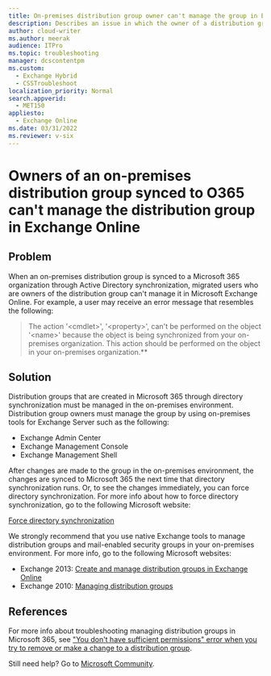 ```yaml
---
title: On-premises distribution group owner can't manage the group in Exchange Online
description: Describes an issue in which the owner of a distribution group that's synced to Microsoft 365 can no longer manage the distribution group. A resolution is provided.
author: cloud-writer
ms.author: meerak
audience: ITPro
ms.topic: troubleshooting
manager: dcscontentpm
ms.custom: 
  - Exchange Hybrid
  - CSSTroubleshoot
localization_priority: Normal
search.appverid: 
  - MET150
appliesto: 
  - Exchange Online
ms.date: 03/31/2022
ms.reviewer: v-six
---
```

# Owners of an on-premises distribution group synced to O365 can't manage the distribution group in Exchange Online

## Problem

When an on-premises distribution group is synced to a Microsoft 365 organization through Active Directory synchronization, migrated users who are owners of the distribution group can't manage it in Microsoft Exchange Online. For example, a user may receive an error message that resembles the following:

> The action '\<cmdlet>', '\<property>', can't be performed on the object '\<name>' because the object is being synchronized from your on-premises organization. This action should be performed on the object in your on-premises organization.**

## Solution

Distribution groups that are created in Microsoft 365 through directory synchronization must be managed in the on-premises environment. Distribution group owners must manage the group by using on-premises tools for Exchange Server such as the following:

- Exchange Admin Center
- Exchange Management Console
- Exchange Management Shell

After changes are made to the group in the on-premises environment, the changes are synced to Microsoft 365 the next time that directory synchronization runs. Or, to see the changes immediately, you can force directory synchronization. For more info about how to force directory synchronization, go to the following Microsoft website:

[Force directory synchronization](/azure/active-directory/hybrid/whatis-hybrid-identity#bkmk_synchronizedirectories)

We strongly recommend that you use native Exchange tools to manage distribution groups and mail-enabled security groups in your on-premises environment. For more info, go to the following Microsoft websites:

- Exchange 2013: [Create and manage distribution groups in Exchange Online](/exchange/recipients-in-exchange-online/manage-distribution-groups/manage-distribution-groups)
- Exchange 2010: [Managing distribution groups](/previous-versions/office/exchange-server-2010/bb125256(v=exchg.141))

## References

For more info about troubleshooting managing distribution groups in Microsoft 365, see ["You don't have sufficient permissions" error when you try to remove or make a change to a distribution group](../../ExchangeOnline/groups-and-distribution-lists/no-sufficient-permissions-moving-dg.md).

Still need help? Go to [Microsoft Community](https://answers.microsoft.com/).